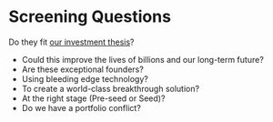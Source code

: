 # Screening Questions
Do they fit [our investment thesis](/README.md#our-investment-thesis)?	
- Could this improve the lives of billions and our long-term future?
- Are these exceptional founders?
- Using bleeding edge technology?
- To create a world-class breakthrough solution?
- At the right stage (Pre-seed or Seed)?
- Do we have a portfolio conflict?
